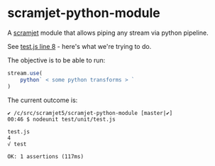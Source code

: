 # scramjet-python-module

A [scramjet][1] module that allows piping any stream via python pipeline.

See [test.js line 8](https://github.com/MichalCz/scramjet-python-module/blob/master/test/unit/test.js#L8) - here's what we're trying to do.

The objective is to be able to run:

```javascript
stream.use(
    python` < some python transforms > `
)
```

The current outcome is:

```
✔ /c/src/scramjet5/scramjet-python-module [master|✔]
00:46 $ nodeunit test/unit/test.js

test.js
4
√ test

OK: 1 assertions (117ms)
```

[1]: https://www.scramjet.org/
